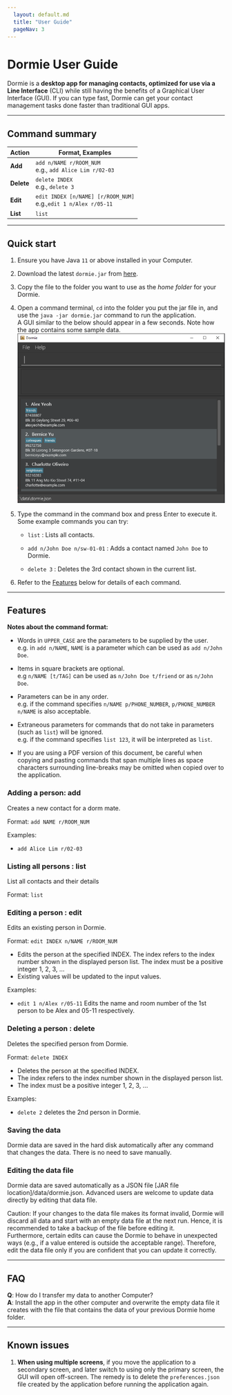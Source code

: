 ```yaml
---
  layout: default.md
  title: "User Guide"
  pageNav: 3
---
```


# Dormie User Guide

Dormie is a **desktop app for managing contacts, optimized for use via a  Line Interface** (CLI) while still having the benefits of a Graphical User Interface (GUI). If you can type fast, Dormie can get your contact management tasks done faster than traditional GUI apps.

<!-- * Table of Contents -->
<page-nav-print />

--------------------------------------------------------------------------------------------------------------------

## Command summary

Action     | Format, Examples
-----------|----------------------------------------------------------------------------------------------------------------------------------------------------------------------
**Add**    | `add n/NAME r/ROOM_NUM​` <br> e.g., `add Alice Lim r/02-03`
**Delete** | `delete INDEX`<br> e.g., `delete 3`
**Edit**   | `edit INDEX [n/NAME] [r/ROOM_NUM​]​`<br> e.g.,`edit 1 n/Alex r/05-11`
**List**   | `list`

--------------------------------------------------------------------------------------------------------------------

## Quick start

1. Ensure you have Java `11` or above installed in your Computer.

1. Download the latest `dormie.jar` from [here](https://github.com/AY2324S2-CS2103T-F11-4/tp/releases).

1. Copy the file to the folder you want to use as the _home folder_ for your Dormie.

1. Open a command terminal, `cd` into the folder you put the jar file in, and use the `java -jar dormie.jar` command to run the application.<br>
   A GUI similar to the below should appear in a few seconds. Note how the app contains some sample data.<br>
   ![Ui](images/Ui.png)

1. Type the command in the command box and press Enter to execute it.<br>
   Some example commands you can try:

   * `list` : Lists all contacts.

   * `add n/John Doe n/sw-01-01` : Adds a contact named `John Doe` to Dormie.

   * `delete 3` : Deletes the 3rd contact shown in the current list.

1. Refer to the [Features](#features) below for details of each command.

--------------------------------------------------------------------------------------------------------------------

## Features

<box type="info" seamless>

**Notes about the command format:**<br>

* Words in `UPPER_CASE` are the parameters to be supplied by the user.<br>
  e.g. in `add n/NAME`, `NAME` is a parameter which can be used as `add n/John Doe`.

* Items in square brackets are optional.<br>
  e.g `n/NAME [t/TAG]` can be used as `n/John Doe t/friend` or as `n/John Doe`.

* Parameters can be in any order.<br>
  e.g. if the command specifies `n/NAME p/PHONE_NUMBER`, `p/PHONE_NUMBER n/NAME` is also acceptable.

* Extraneous parameters for commands that do not take in parameters (such as `list`) will be ignored.<br>
  e.g. if the command specifies `list 123`, it will be interpreted as `list`.

* If you are using a PDF version of this document, be careful when copying and pasting commands that span multiple lines as space characters surrounding line-breaks may be omitted when copied over to the application.
</box>


### Adding a person: add

Creates a new contact for a dorm mate.

Format: ```add NAME r/ROOM_NUM```

Examples:
* ```add Alice Lim r/02-03```

### Listing all persons : list

List all contacts and their details

Format: ```list```

### Editing a person : edit

Edits an existing person in Dormie.

Format: ```edit INDEX n/NAME r/ROOM_NUM```

* Edits the person at the specified INDEX. The index refers to the index number shown in the displayed person list. The index must be a positive integer 1, 2, 3, …​
* Existing values will be updated to the input values.

Examples:
*  ```edit 1 n/Alex r/05-11``` Edits the name and room number of the 1st person to be Alex and 05-11 respectively.

### Deleting a person : delete

Deletes the specified person from Dormie.

Format: ```delete INDEX```

* Deletes the person at the specified INDEX.
* The index refers to the index number shown in the displayed person list.
* The index must be a positive integer 1, 2, 3, …​

Examples:
* ```delete 2``` deletes the 2nd person in Dormie.

### Saving the data

Dormie data are saved in the hard disk automatically after any command that changes the data. There is no need to save manually.

### Editing the data file

Dormie data are saved automatically as a JSON file [JAR file location]/data/dormie.json. Advanced users are welcome to update data directly by editing that data file.

<box type="warning" seamless>

Caution:
If your changes to the data file makes its format invalid, Dormie will discard all data and start with an empty data file at the next run.  Hence, it is recommended to take a backup of the file before editing it.<br>
Furthermore, certain edits can cause the Dormie to behave in unexpected ways (e.g., if a value entered is outside the acceptable range). Therefore, edit the data file only if you are confident that you can update it correctly.
</box>

--------------------------------------------------------------------------------------------------------------------

## FAQ

**Q**: How do I transfer my data to another Computer?<br>
**A**: Install the app in the other computer and overwrite the empty data file it creates with the file that contains the data of your previous Dormie home folder.

--------------------------------------------------------------------------------------------------------------------

## Known issues

1. **When using multiple screens**, if you move the application to a secondary screen, and later switch to using only the primary screen, the GUI will open off-screen. The remedy is to delete the `preferences.json` file created by the application before running the application again.

